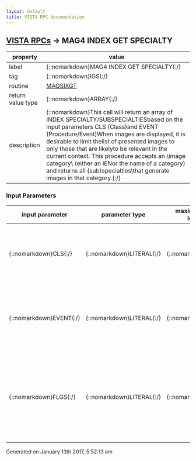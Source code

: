 ```yaml
---
layout: default
title: VISTA RPC documentation
---
```




## [VISTA RPCs](TableOfContent.md) &#8594; MAG4 INDEX GET SPECIALTY 

 property | value 
--- | --- 
 label | {::nomarkdown}MAG4 INDEX GET SPECIALTY{:/}
 tag | {::nomarkdown}IGS{:/}
 routine | [MAGSIXGT](http://code.osehra.org/dox/Routine_MAGSIXGT_source.html)
 return value type | {::nomarkdown}ARRAY{:/}
 description | {::nomarkdown}This call will return an array of INDEX SPECIALTY/SUBSPECIALTIESbased on the input parameters CLS (Class)and EVENT (Procedure/Event)When images are displayed, it is desirable to limit thelist of presented images to only those that are likelyto be relevant in the current context. This procedure accepts an \image category\ (either an IENor the name of a category) and returns all \(sub)specialties\that generate images in that category.{:/}

### Input Parameters

| input parameter | parameter type | maximum data length | required | description | 
| --- | --- | --- | --- | --- | 
| {::nomarkdown}CLS{:/} | {::nomarkdown}LITERAL{:/} | {::nomarkdown}90{:/} | {::nomarkdown}true{:/} | {::nomarkdown}This parameter is a ',' (comma) delimited string of classesonly those specialties that match a 'class' in the stringwill be listed in the result array.{:/} | 
| {::nomarkdown}EVENT{:/} | {::nomarkdown}LITERAL{:/} | {::nomarkdown}50{:/} | {::nomarkdown}true{:/} | {::nomarkdown}This is a ','(comma) delimited string of Procedure/Eventsonly those Specialties associated with one of these Proc/Events will be listed in the output.{:/} | 
| {::nomarkdown}FLGS{:/} | {::nomarkdown}LITERAL{:/} | {::nomarkdown}40{:/} | {::nomarkdown}true{:/} | {::nomarkdown};  FLGS : An '^' delimited string;     1 IGN: Flag to IGNore the Status field;     2 INCL: Include Class in the Output string;     3 INST: Include Status in the Output String;     4 INSP: Include Specialty in the OutPut String{:/} | 




 Generated on January 13th 2017, 5:52:13 am